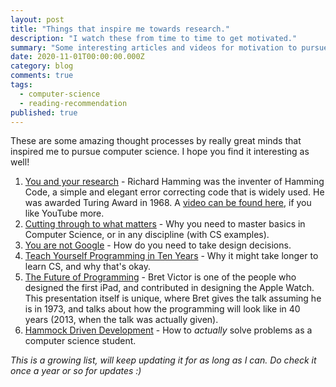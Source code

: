 ```yaml
---
layout: post
title: "Things that inspire me towards research."
description: "I watch these from time to time to get motivated."
summary: "Some interesting articles and videos for motivation to pursue Computer Science."
date: 2020-11-01T00:00:00.000Z
category: blog
comments: true
tags:
  - computer-science
  - reading-recommendation
published: true
---
```


These are some amazing thought processes by really great minds that inspired me to pursue computer science. I hope you find it interesting as well! 

1. [You and your research](http://www.cs.virginia.edu/~robins/YouAndYourResearch.html) - Richard Hamming was the inventer of Hamming Code, a simple and elegant error correcting code that is widely used. He was awarded Turing Award in 1968. A [video can be found here](https://www.youtube.com/watch?v=a1zDuOPkMSw&feature=emb_logo), if you like YouTube more.
2. [Cutting through to what matters](https://ozwrites.com/knives/) - Why you need to master basics in Computer Science, or in any discipline (with CS examples).
3. [You are not Google](https://blog.bradfieldcs.com/you-are-not-google-84912cf44afb) - How do you need to take design decisions.
4. [Teach Yourself Programming in Ten Years](http://norvig.com/21-days.html) - Why it might take longer to learn CS, and why that's okay. 
5. [The Future of Programming](https://www.youtube.com/watch?v=8pTEmbeENF4) - Bret Victor is one of the people who designed the first iPad, and contributed in designing the Apple Watch. This presentation itself is unique, where Bret gives the talk assuming he is in 1973, and talks about how the programming will look like in 40 years (2013, when the talk was actually given). 
6. [Hammock Driven Development](https://www.youtube.com/watch?v=f84n5oFoZBc) - How to *actually* solve problems as a computer science student.


*This is a growing list, will keep updating it for as long as I can. Do check it once a year or so for updates :)*